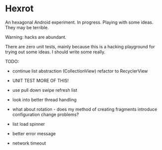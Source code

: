 # Hexrot

An hexagonal Android experiment. In progress. Playing with some ideas. They may be terrible.

Warning: hacks are abundant.

There are zero unit tests, mainly because this is a hacking playground for trying out some ideas.
I should write some really.

TODO:

- continue list abstraction (CollectionView) refactor to RecyclerView
- UNIT TEST MORE OF THIS!
- use pull down swipe refresh list

- look into better thread handling

- what about rotation - does my method of creating fragments introduce configuration change problems?

- list load spinner
- better error message
- network timeout
